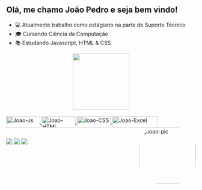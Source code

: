 ## Olá, me chamo João Pedro e seja bem vindo!

- 💻 Atualmente trabalho como estágiario na parte de Suporte Técnico
- 🎓 Cursando Ciência da Computação
- 📚 Estudando Javascript, HTML & CSS

<div align="center">
  <a href="https://github.com/joaopanza">
  <img height="150em" src="https://github-readme-stats.vercel.app/api?username=joaopanza&show_icons=true&theme=react&include_all_commits=true&count_private=true"/>
  
</div>
<div style="display: inline_block"><br>
  <img align="center" alt="Joao-Js" height="30" width="90" src="https://img.shields.io/badge/JavaScript-F7DF1E?style=for-the-badge&logo=javascript&logoColor=black">
  <img align="center" alt="Joao-HTML" height="30" width="90" src="https://img.shields.io/badge/HTML-239120?style=for-the-badge&logo=html5&logoColor=white">
  <img align="center" alt="Joao-CSS" height="30" width="90" src="https://img.shields.io/badge/CSS-239120?&style=for-the-badge&logo=css3&logoColor=white">
  <img align="center" alt="Joao-Excel" height="30" width="120" src="https://img.shields.io/badge/Microsoft_Office-D83B01?style=for-the-badge&logo=microsoft-office&logoColor=white">
  <img align="right" alt="Joao-pic" height="150" style="border-radius:50px;" src="https://c.tenor.com/zWLzYDsUprAAAAAC/anime-boy.gif?width=676&height=676">
</div>

  ##

<div> 
  <a href="https://instagram.com/joaopanza" target="_blank"><img src="https://img.shields.io/badge/-Instagram-%23E4405F?style=for-the-badge&logo=instagram&logoColor=white" target="_blank"></a>
 <a href = "mailto:joao.panza@gmail.com"><img src="https://img.shields.io/badge/-Gmail-%23333?style=for-the-badge&logo=gmail&logoColor=white" target="_blank"></a>
  <a href="https://www.linkedin.com/in/joao-pedro-panza-09755a187" target="_blank"><img src="https://img.shields.io/badge/-LinkedIn-%230077B5?style=for-the-badge&logo=linkedin&logoColor=white" target="_blank"></a> 
 
  </div>
